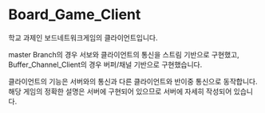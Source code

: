 # Board_Game_Client
학교 과제인 보드네트워크게임의 클라이언트입니다.

master Branch의 경우 서보와 클라이언트의 통신을 스트림 기반으로 구현했고, Buffer_Channel_Client의 경우 버퍼/채널 기반으로 구현했습니다.

클라이언트의 기능은 서버와의 통신과 다른 클라이언트와 반이중 통신으로 동작합니다. 해당 게임의 정확한 설명은 서버에 구현되어 있으므로 서버에 자세히 작성되어 있습니다.
